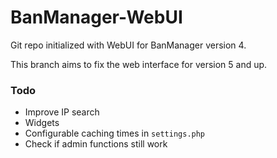 BanManager-WebUI
================

Git repo initialized with WebUI for BanManager version 4.

This branch aims to fix the web interface for version 5 and up.

### Todo

* Improve IP search
* Widgets
* Configurable caching times in `settings.php`
* Check if admin functions still work
